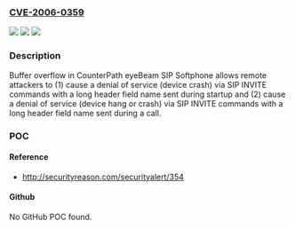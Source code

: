 ### [CVE-2006-0359](https://cve.mitre.org/cgi-bin/cvename.cgi?name=CVE-2006-0359)
![](https://img.shields.io/static/v1?label=Product&message=n%2Fa&color=blue)
![](https://img.shields.io/static/v1?label=Version&message=n%2Fa&color=blue)
![](https://img.shields.io/static/v1?label=Vulnerability&message=n%2Fa&color=brighgreen)

### Description

Buffer overflow in CounterPath eyeBeam SIP Softphone allows remote attackers to (1) cause a denial of service (device crash) via SIP INVITE commands with a long header field name sent during startup and (2) cause a denial of service (device hang or crash) via SIP INVITE commands with a long header field name sent during a call.

### POC

#### Reference
- http://securityreason.com/securityalert/354

#### Github
No GitHub POC found.

